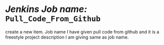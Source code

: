 # *Jenkins Job name:* `Pull_Code_From_Github`

create a new item.
Job name I have given pull code from github and it is a freestyle project
description I am giving same as job name.

